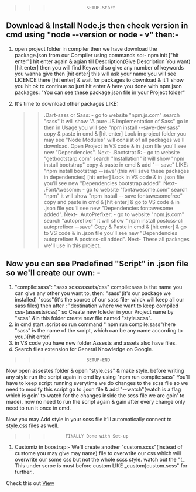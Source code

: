 > > >                   SETUP-Start

## Download & Install Node.js then check version in cmd using "node --version or node - v" then:-

1. open project folder in compiler then we have download the package.json from our Compiler using commands so:-
   npm init ["hit enter"]
   hit enter again & agian till Description(Give Description You want) [hit enter] then you will find Keyword so give any number of keywords you wanna give then [hit enter]
   this will ask your name
   you will see LICENCE there [hit enter] & wait for packages to download & it'll show you hit ok to continue so just hit enter & here you done with npm.json packages: "You can see these package.json file in your Project folder"

2. It's time to download other packages LIKE:
   > > .Dart-sass or Sass: -
   > > go to website "npm.js.com" search "sass" it will show "A pure JS implementation of Sass" go in then in Usage you will see "npm install --save-dev sass" copy & paste in cmd & [hit enter] Look in project folder you may see "Node Modules" will consist of all packages we'll download.
   > > Open Project in VS code & in .json file you'll see new "Dependencies". Next-
   > > .Bootstrat 5: -
   > > go to website "getbootstarp.com" search "Installation" it will show "npm install bootstrap" copy & paste in cmd & add "-- save" LIKE: "npm install bootstrap --save"(this will save these packages in dependencies) [hit enter] Look in VS code & in .json file you'll see new "Dependencies bootstrap added". Next-
   > > .FontAwesome: -
   > > go to website "fontawesome.com" search "npm" it will show "npm install -- save fontawesomefree" copy and paste in cmd & [hit enter] & go to VS code & in .json file you'll see new "Dependencies fontawesome added". Next-
   > > .AutoPrefixer: -
   > > go to website "npm.js.com" search "autoprefixer" it will show " npm install postcss-cli autoprefixer --save" Copy & Paste in cmd & [hit enter] & go to VS code & in .json file you'll see new "Dependencies autoprefixer & postcss-cli added". Next-
   > > These all packages we'll use in this project.

## Now you can see Predefined "Script" in .json file so we'll create our own: -

1.  "compile:sass": "sass scss:assets/css"
    compile:sass is the name you can give any other you want to, then: "sass"(it's our package we installed) "scss"(it's the source of our sass file- whick will keep all our sass files) then after : "destination where we want to keep compiled css-(assests/css)"
    so Create new foleder in your Project name by "scss" &in this folder create new file named "style.scss".
2.  in cmd start .script so run command " npm run compile:sass"(here "sass" is the name of the script, which can be any name according to you.)[hit enter]
3.  in VS code you have new folder Assests and assets also have files.
4.  Search files extension for General Knowledge on Google.

> > >                   SETUP-END

Now open assestes folder & open "style.css" & make style.
before writing any style run the script again in cmd by using "npm run compile:sass" You'll have to keep script running everytime we do changes to the scss file so we need to modify this script go to .json file & add "--watch"(watch is a flag which is goin' to watch for the changes inside the scss file we are goin' to made). now no need to run the script again & gain after every change only need to run it once in cmd.

Now you may Add style in your scss file it'll automatically connect to style.css files as well.

> > >           FINALLY Done with Set-up

1. Customiz in boostrap:-
   We'll create another "custom.scss"(instead of custome you may give may name) file to overwrite our css which will overwrite our some css but not the whole scss style.
   watch out the "(\_ This under scroe is must before custom LIKE \_custom)custom.scss" for further..

Check this out <a href="https://pratibha2411.github.io/Portfolio_responsive/">View<a/>
